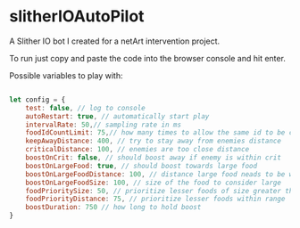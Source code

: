 # slitherIOAutoPilot
A Slither IO bot I created for a netArt intervention project.

To run just copy and paste the code into the browser console and hit enter.

Possible variables to play with:
```javascript

let config = {
    test: false, // log to console
    autoRestart: true, // automatically start play
    intervalRate: 50,// sampling rate in ms
    foodIdCountLimit: 75,// how many times to allow the same id to be chosen as closest before bailing
    keepAwayDistance: 400, // try to stay away from enemies distance
    criticalDistance: 100, // enemies are too close distance
    boostOnCrit: false, // should boost away if enemy is within crit
    boostOnLargeFood: true, // should boost towards large food
    boostOnLargeFoodDistance: 100, // distance large food neads to be within to trigger boost
    boostOnLargeFoodSize: 100, // size of the food to consider large
    foodPrioritySize: 50, // prioritize lesser foods of size greater than
    foodPriorityDistance: 75, // prioritize lesser foods within range
    boostDuration: 750 // how long to hold boost
}
```
